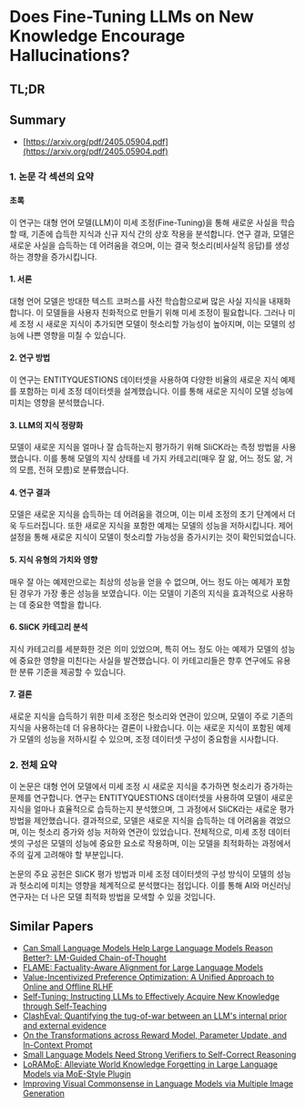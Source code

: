 # Does Fine-Tuning LLMs on New Knowledge Encourage Hallucinations?
## TL;DR
## Summary
- [https://arxiv.org/pdf/2405.05904.pdf](https://arxiv.org/pdf/2405.05904.pdf)

### 1. 논문 각 섹션의 요약

#### 초록
이 연구는 대형 언어 모델(LLM)이 미세 조정(Fine-Tuning)을 통해 새로운 사실을 학습할 때, 기존에 습득한 지식과 신규 지식 간의 상호 작용을 분석합니다. 연구 결과, 모델은 새로운 사실을 습득하는 데 어려움을 겪으며, 이는 결국 헛소리(비사실적 응답)를 생성하는 경향을 증가시킵니다. 

#### 1. 서론
대형 언어 모델은 방대한 텍스트 코퍼스를 사전 학습함으로써 많은 사실 지식을 내재화합니다. 이 모델들을 사용자 친화적으로 만들기 위해 미세 조정이 필요합니다. 그러나 미세 조정 시 새로운 지식이 추가되면 모델이 헛소리할 가능성이 높아지며, 이는 모델의 성능에 나쁜 영향을 미칠 수 있습니다.

#### 2. 연구 방법
이 연구는 ENTITYQUESTIONS 데이터셋을 사용하여 다양한 비율의 새로운 지식 예제를 포함하는 미세 조정 데이터셋을 설계했습니다. 이를 통해 새로운 지식이 모델 성능에 미치는 영향을 분석했습니다.

#### 3. LLM의 지식 정량화
모델이 새로운 지식을 얼마나 잘 습득하는지 평가하기 위해 SliCK라는 측정 방법을 사용했습니다. 이를 통해 모델의 지식 상태를 네 가지 카테고리(매우 잘 앎, 어느 정도 앎, 거의 모름, 전혀 모름)로 분류했습니다.

#### 4. 연구 결과
모델은 새로운 지식을 습득하는 데 어려움을 겪으며, 이는 미세 조정의 초기 단계에서 더욱 두드러집니다. 또한 새로운 지식을 포함한 예제는 모델의 성능을 저하시킵니다. 제어 설정을 통해 새로운 지식이 모델이 헛소리할 가능성을 증가시키는 것이 확인되었습니다.

#### 5. 지식 유형의 가치와 영향
매우 잘 아는 예제만으로는 최상의 성능을 얻을 수 없으며, 어느 정도 아는 예제가 포함된 경우가 가장 좋은 성능을 보였습니다. 이는 모델이 기존의 지식을 효과적으로 사용하는 데 중요한 역할을 합니다.

#### 6. SliCK 카테고리 분석
지식 카테고리를 세분화한 것은 의미 있었으며, 특히 어느 정도 아는 예제가 모델의 성능에 중요한 영향을 미친다는 사실을 발견했습니다. 이 카테고리들은 향후 연구에도 유용한 분류 기준을 제공할 수 있습니다.

#### 7. 결론
새로운 지식을 습득하기 위한 미세 조정은 헛소리와 연관이 있으며, 모델이 주로 기존의 지식을 사용하는데 더 유용하다는 결론이 나왔습니다. 이는 새로운 지식이 포함된 예제가 모델의 성능을 저하시킬 수 있으며, 조정 데이터셋 구성이 중요함을 시사합니다.

### 2. 전체 요약
이 논문은 대형 언어 모델에서 미세 조정 시 새로운 지식을 추가하면 헛소리가 증가하는 문제를 연구합니다. 연구는 ENTITYQUESTIONS 데이터셋을 사용하여 모델이 새로운 지식을 얼마나 효율적으로 습득하는지 분석했으며, 그 과정에서 SliCK라는 새로운 평가 방법을 제안했습니다. 결과적으로, 모델은 새로운 지식을 습득하는 데 어려움을 겪었으며, 이는 헛소리 증가와 성능 저하와 연관이 있었습니다. 전체적으로, 미세 조정 데이터셋의 구성은 모델의 성능에 중요한 요소로 작용하며, 이는 모델을 최적화하는 과정에서 주의 깊게 고려해야 할 부분입니다.

논문의 주요 공헌은 SliCK 평가 방법과 미세 조정 데이터셋의 구성 방식이 모델의 성능과 헛소리에 미치는 영향을 체계적으로 분석했다는 점입니다. 이를 통해 AI와 머신러닝 연구자는 더 나은 모델 최적화 방법을 모색할 수 있을 것입니다.

## Similar Papers
- [Can Small Language Models Help Large Language Models Reason Better?: LM-Guided Chain-of-Thought](2404.03414.md)
- [FLAME: Factuality-Aware Alignment for Large Language Models](2405.01525.md)
- [Value-Incentivized Preference Optimization: A Unified Approach to Online and Offline RLHF](2405.19320.md)
- [Self-Tuning: Instructing LLMs to Effectively Acquire New Knowledge through Self-Teaching](2406.06326.md)
- [ClashEval: Quantifying the tug-of-war between an LLM's internal prior and external evidence](2404.10198.md)
- [On the Transformations across Reward Model, Parameter Update, and In-Context Prompt](2406.16377.md)
- [Small Language Models Need Strong Verifiers to Self-Correct Reasoning](2404.17140.md)
- [LoRAMoE: Alleviate World Knowledge Forgetting in Large Language Models via MoE-Style Plugin](2312.09979.md)
- [Improving Visual Commonsense in Language Models via Multiple Image Generation](2406.13621.md)
